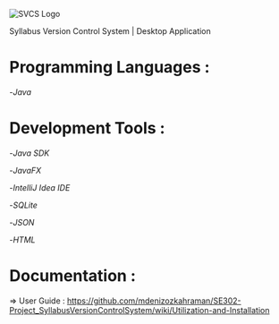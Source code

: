 ![SVCS Logo](https://github.com/mdenizozkahraman/SE302-Project_SyllabusVersionControlSystem/assets/105913262/b210674d-6f13-4e19-b131-f79bf8c07010)


Syllabus Version Control System | Desktop Application

# Programming Languages :
-_Java_

# Development Tools : 
-_Java SDK_

-_JavaFX_

-_IntelliJ Idea IDE_

-_SQLite_

-_JSON_ 

-_HTML_

# Documentation :

=> User Guide : https://github.com/mdenizozkahraman/SE302-Project_SyllabusVersionControlSystem/wiki/Utilization-and-Installation
